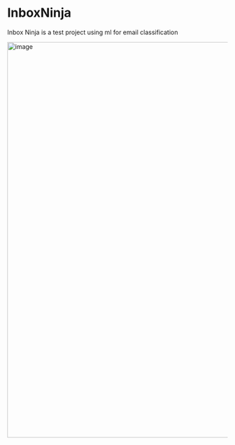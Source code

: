 # InboxNinja
Inbox Ninja is a test project using ml for email classification

<img width="906" alt="image" src="https://github.com/GanzB02/InboxNinja/assets/148724844/043389dd-d424-4b7c-a094-b5acf00b5850">
